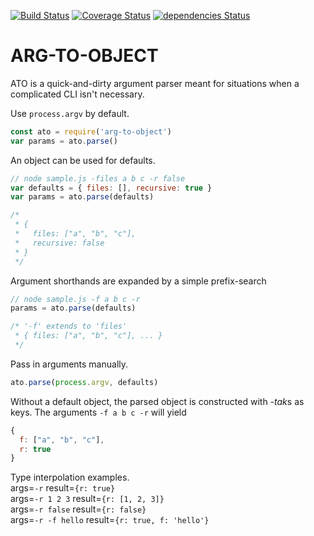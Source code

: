 [![Build Status](https://travis-ci.org/matutter/arg-to-object.svg?branch=master)](https://travis-ci.org/matutter/arg-to-object) [![Coverage Status](https://coveralls.io/repos/github/matutter/arg-to-object/badge.svg?branch=master)](https://coveralls.io/github/matutter/arg-to-object?branch=master) [![dependencies Status](https://david-dm.org/matutter/arg-to-object/status.svg)](https://david-dm.org/matutter/arg-to-object)

# ARG-TO-OBJECT

ATO is a quick-and-dirty argument parser meant for situations when a complicated CLI isn't necessary.

Use `process.argv` by default.
```javascript
const ato = require('arg-to-object')
var params = ato.parse()
```

An object can be used for defaults.
```javascript
// node sample.js -files a b c -r false
var defaults = { files: [], recursive: true }
var params = ato.parse(defaults)

/*
 * {
 *   files: ["a", "b", "c"],
 *   recursive: false
 * }
 */
```

Argument shorthands are expanded by a simple prefix-search
```javascript
// node sample.js -f a b c -r 
params = ato.parse(defaults)

/* '-f' extends to 'files'
 * { files: ["a", "b", "c"], ... }
 */ 
```

Pass in arguments manually.
```javascript
ato.parse(process.argv, defaults)
```

Without a default object, the parsed object is constructed with *-tak*s as keys.
The arguments `-f a b c -r` will yield
```javascript
{
  f: ["a", "b", "c"],
  r: true
}
```

Type interpolation examples.  
args=`-r` result=`{r: true}`  
args=`-r 1 2 3` result=`{r: [1, 2, 3]}`  
args=`-r false` result=`{r: false}`  
args=`-r -f hello` result=`{r: true, f: 'hello'}`  
